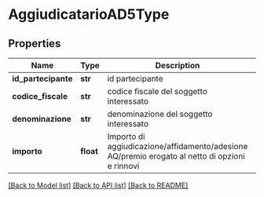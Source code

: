 # AggiudicatarioAD5Type

## Properties
Name | Type | Description | Notes
------------ | ------------- | ------------- | -------------
**id_partecipante** | **str** | id partecipante | 
**codice_fiscale** | **str** | codice fiscale del soggetto interessato | 
**denominazione** | **str** | denominazione del soggetto interessato | 
**importo** | **float** | Importo di aggiudicazione/affidamento/adesione AQ/premio erogato al netto di opzioni e rinnovi | 

[[Back to Model list]](../README.md#documentation-for-models) [[Back to API list]](../README.md#documentation-for-api-endpoints) [[Back to README]](../README.md)

